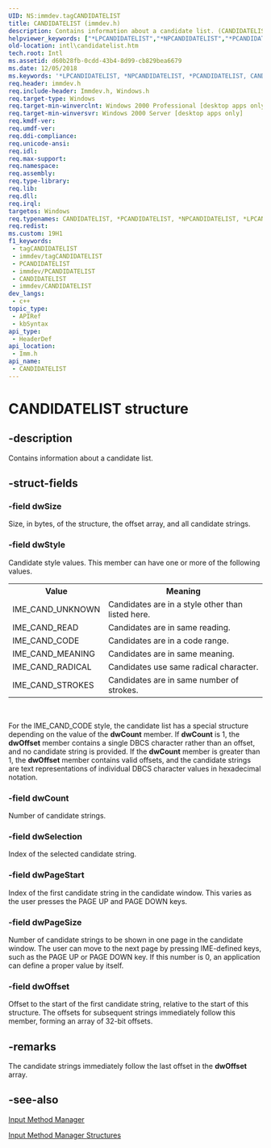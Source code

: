 ```yaml
---
UID: NS:immdev.tagCANDIDATELIST
title: CANDIDATELIST (immdev.h)
description: Contains information about a candidate list. (CANDIDATELIST)
helpviewer_keywords: ["*LPCANDIDATELIST","*NPCANDIDATELIST","*PCANDIDATELIST","CANDIDATELIST","CANDIDATELIST structure [Internationalization for Windows Applications]","PCANDIDATELIST","PCANDIDATELIST structure pointer [Internationalization for Windows Applications]","_win32_CANDIDATELIST_str","imm/CANDIDATELIST","imm/PCANDIDATELIST","intl.candidatelist","tagCANDIDATELIST"]
old-location: intl\candidatelist.htm
tech.root: Intl
ms.assetid: d60b28fb-0cdd-43b4-8d99-cb829bea6679
ms.date: 12/05/2018
ms.keywords: '*LPCANDIDATELIST, *NPCANDIDATELIST, *PCANDIDATELIST, CANDIDATELIST, CANDIDATELIST structure [Internationalization for Windows Applications], PCANDIDATELIST, PCANDIDATELIST structure pointer [Internationalization for Windows Applications], _win32_CANDIDATELIST_str, imm/CANDIDATELIST, imm/PCANDIDATELIST, intl.candidatelist, tagCANDIDATELIST'
req.header: immdev.h
req.include-header: Immdev.h, Windows.h
req.target-type: Windows
req.target-min-winverclnt: Windows 2000 Professional [desktop apps only]
req.target-min-winversvr: Windows 2000 Server [desktop apps only]
req.kmdf-ver: 
req.umdf-ver: 
req.ddi-compliance: 
req.unicode-ansi: 
req.idl: 
req.max-support: 
req.namespace: 
req.assembly: 
req.type-library: 
req.lib: 
req.dll: 
req.irql: 
targetos: Windows
req.typenames: CANDIDATELIST, *PCANDIDATELIST, *NPCANDIDATELIST, *LPCANDIDATELIST
req.redist: 
ms.custom: 19H1
f1_keywords:
 - tagCANDIDATELIST
 - immdev/tagCANDIDATELIST
 - PCANDIDATELIST
 - immdev/PCANDIDATELIST
 - CANDIDATELIST
 - immdev/CANDIDATELIST
dev_langs:
 - c++
topic_type:
 - APIRef
 - kbSyntax
api_type:
 - HeaderDef
api_location:
 - Imm.h
api_name:
 - CANDIDATELIST
---
```


# CANDIDATELIST structure


## -description

Contains information about a candidate list.

## -struct-fields

### -field dwSize

Size, in bytes, of the structure, the offset array, and all candidate strings.

### -field dwStyle

Candidate style values. This member can have one or more of the following values.

<table>
<tr>
<th>Value</th>
<th>Meaning</th>
</tr>
<tr>
<td>IME_CAND_UNKNOWN</td>
<td>Candidates are in a style other than listed here.</td>
</tr>
<tr>
<td>IME_CAND_READ</td>
<td>Candidates are in same reading.</td>
</tr>
<tr>
<td>IME_CAND_CODE</td>
<td>Candidates are in a code range.</td>
</tr>
<tr>
<td>IME_CAND_MEANING</td>
<td>Candidates are in same meaning.</td>
</tr>
<tr>
<td>IME_CAND_RADICAL</td>
<td>Candidates use same radical character.</td>
</tr>
<tr>
<td>IME_CAND_STROKES</td>
<td>Candidates are in same number of strokes.</td>
</tr>
</table>
 

For the IME_CAND_CODE style, the candidate list has a special structure depending on the value of the <b>dwCount</b> member. If <b>dwCount</b> is 1, the <b>dwOffset</b> member contains a single DBCS character rather than an offset, and no candidate string is provided. If the <b>dwCount</b> member is greater than 1, the <b>dwOffset</b> member contains valid offsets, and the candidate strings are text representations of individual DBCS character values in hexadecimal notation.

### -field dwCount

Number of candidate strings.

### -field dwSelection

Index of the selected candidate string.

### -field dwPageStart

Index of the first candidate string in the candidate window. This varies as the user presses the PAGE UP and PAGE DOWN keys.

### -field dwPageSize

Number of candidate strings to be shown in one page in the candidate window. The user can move to the next page by pressing IME-defined keys, such as the PAGE UP or PAGE DOWN key. If this number is 0, an application can define a proper value by itself.

### -field dwOffset

Offset to the start of the first candidate string, relative to the start of this structure. The offsets for subsequent strings immediately follow this member, forming an array of 32-bit offsets.

## -remarks

The candidate strings immediately follow the last offset in the <b>dwOffset</b> array.

## -see-also

<a href="/windows/desktop/Intl/input-method-manager">Input Method Manager</a>



<a href="/windows/desktop/Intl/input-method-manager-structures">Input Method Manager Structures</a>
